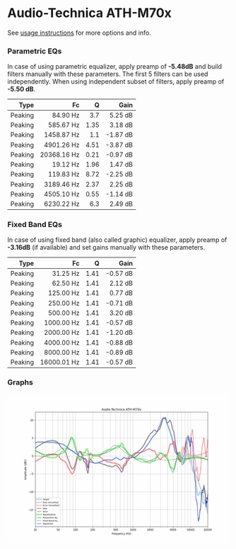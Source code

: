 # Audio-Technica ATH-M70x
See [usage instructions](https://github.com/jaakkopasanen/AutoEq#usage) for more options and info.

### Parametric EQs
In case of using parametric equalizer, apply preamp of **-5.48dB** and build filters manually
with these parameters. The first 5 filters can be used independently.
When using independent subset of filters, apply preamp of **-5.50 dB**.

| Type    | Fc          |    Q | Gain     |
|--------:|------------:|-----:|---------:|
| Peaking | 84.90 Hz    | 3.7  | 5.25 dB  |
| Peaking | 585.67 Hz   | 1.35 | 3.18 dB  |
| Peaking | 1458.87 Hz  | 1.1  | -1.87 dB |
| Peaking | 4901.26 Hz  | 4.51 | -3.87 dB |
| Peaking | 20368.16 Hz | 0.21 | -0.97 dB |
| Peaking | 19.12 Hz    | 1.96 | 1.47 dB  |
| Peaking | 119.83 Hz   | 8.72 | -2.25 dB |
| Peaking | 3189.46 Hz  | 2.37 | 2.25 dB  |
| Peaking | 4505.10 Hz  | 0.55 | -1.14 dB |
| Peaking | 6230.22 Hz  | 6.3  | 2.49 dB  |

### Fixed Band EQs
In case of using fixed band (also called graphic) equalizer, apply preamp of **-3.16dB**
(if available) and set gains manually with these parameters.

| Type    | Fc          |    Q | Gain     |
|--------:|------------:|-----:|---------:|
| Peaking | 31.25 Hz    | 1.41 | -0.57 dB |
| Peaking | 62.50 Hz    | 1.41 | 2.12 dB  |
| Peaking | 125.00 Hz   | 1.41 | 0.77 dB  |
| Peaking | 250.00 Hz   | 1.41 | -0.71 dB |
| Peaking | 500.00 Hz   | 1.41 | 3.20 dB  |
| Peaking | 1000.00 Hz  | 1.41 | -0.57 dB |
| Peaking | 2000.00 Hz  | 1.41 | -1.20 dB |
| Peaking | 4000.00 Hz  | 1.41 | -0.88 dB |
| Peaking | 8000.00 Hz  | 1.41 | -0.89 dB |
| Peaking | 16000.01 Hz | 1.41 | -0.57 dB |

### Graphs
![](./Audio-Technica%20ATH-M70x.png)